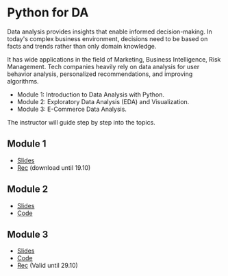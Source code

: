 
# Python for DA

Data analysis provides insights that enable informed decision-making. In today's complex business environment, decisions need to be based on facts and trends rather than only domain knowledge.

It has wide applications in the field of Marketing, Business Intelligence, Risk Management. Tech companies heavily rely on data analysis for user behavior analysis, personalized recommendations, and improving algorithms.

- Module 1: Introduction to Data Analysis with Python.
- Module 2: Exploratory Data Analysis (EDA) and Visualization.
- Module 3: E-Commerce Data Analysis.

The instructor will guide step by step into the topics.

## Module 1

- [Slides](https://docs.google.com/presentation/d/e/2PACX-1vQtlFYQe6x68tezz7A1nYtRoorRfc9HDeg2n53EmhfavVK1GROZ4a8PjB43fUodCBpOyJeQhycq2N_m/pub?start=false&loop=false&delayms=3000&slide=id.g2e9327ae303_0_5)
- [Rec](https://we.tl/t-sfmmWfJ2Bz) (download until 19.10)


## Module 2
- [Slides](https://docs.google.com/presentation/d/e/2PACX-1vT-ngou1cqhXE76cpDK8Dx8UtJonucNBU17_yIpkyD_Yxa8KUMcYSsU-pOLJqoBbxC6I81B9pdsn__L/pub?start=false&loop=false&delayms=3000&slide=id.g2e9327ae303_0_5)
- [Code](https://colab.research.google.com/drive/1F1sOLJVeZHly4A-Wb2O-BLEXMWp78_BU#scrollTo=G4oq4Us2M3Y4)

## Module 3
- [Slides](https://docs.google.com/presentation/d/e/2PACX-1vTMfbDF_wRRp93ePDOC82IKZMbVXtHNzPn9iTN01u3I6iY5lLjptzAdd-JfU8ZfaT4LQ0lUmJfdywP2/pub?start=false&loop=false&delayms=3000&slide=id.g2e9327ae303_0_5)
- [Code](https://colab.research.google.com/drive/1jSu_L19gjXdfOefctvfDuLyql2czhdgy?usp=sharing)
- [Rec](https://we.tl/t-5WfNnae1KK) (Valid until 29.10)
